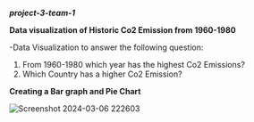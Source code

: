 ***project-3-team-1***

**Data visualization of Historic Co2 Emission from 1960-1980**

-Data Visualization to answer the following question:

1. From 1960-1980 which year has the highest Co2 Emissions?
2. Which Country has a higher Co2 Emission?

**Creating a Bar graph and Pie Chart**
   
![Screenshot 2024-03-06 222603](https://github.com/mandarakadya-code/project-3-team-1/assets/151040384/3cd92b3f-a187-414e-8b1e-f3e21b1a4e66)


